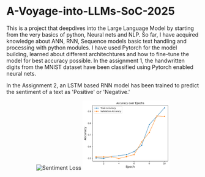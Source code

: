# A-Voyage-into-LLMs-SoC-2025

This is a project that deepdives into the Large Language Model by starting from the very basics of python, Neural nets and NLP. So far, I have acquired knowledge about ANN, RNN, Sequence models basic text handling and processing with python modules. I have used Pytorch for the model building, learned about different architechtures and how to fine-tune the model for best accuracy possible. In the assignment 1, the handwritten digits from the MNIST dataset have been classified using Pytorch enabled neural nets.

In the Assignment 2, an LSTM based RNN model has been trained to predict the sentiment of a text as 'Positive' or 'Negative.' 

<p align="center">
  <img src="Images/Sentiment Loss" alt="Sentiment Loss" width="45%"/>
  <img src="Images/Sentiment Accuracy.png" alt="Sentiment Accuracy" width="45%"/>
</p>
